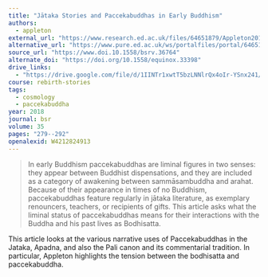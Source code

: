 ```yaml
---
title: "Jātaka Stories and Paccekabuddhas in Early Buddhism"
authors:
  - appleton
external_url: "https://www.research.ed.ac.uk/files/64651879/Appleton2018BSRJatakaStoriesAndPaccekabuddhas.pdf"
alternative_url: "https://www.pure.ed.ac.uk/ws/portalfiles/portal/64651879/Appleton2018BSRJatakaStoriesAndPaccekabuddhas.pdf"
source_url: "https://www.doi.10.1558/bsrv.36764"
alternate_doi: "https://doi.org/10.1558/equinox.33398"
drive_links:
  - "https://drive.google.com/file/d/1IINTr1xwtT5bzLNNlrQx4oIr-YSnx241/view?usp=drivesdk"
course: rebirth-stories
tags:
  - cosmology
  - paccekabuddha
year: 2018
journal: bsr
volume: 35
pages: "279--292"
openalexid: W4212824913
---
```


> In early Buddhism paccekabuddhas are liminal figures in two senses: they appear between Buddhist dispensations, and they are included as a category of awakening between sammāsambuddha and arahat.
> Because of their appearance in times of no Buddhism, paccekabuddhas feature regularly in jātaka literature, as exemplary renouncers, teachers, or recipients of gifts.
> This article asks what the liminal status of paccekabuddhas means for their interactions with the Buddha and his past lives as Bodhisatta.

This article looks at the various narrative uses of Paccekabuddhas in the Jataka, Apadna, and also the Pali canon and its commentarial tradition. In particular, Appleton highlights the tension between the bodhisatta and paccekabuddha.
